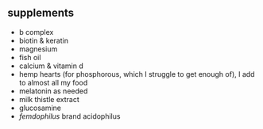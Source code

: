 supplements
---
* b complex
* biotin & keratin
* magnesium
* fish oil
* calcium & vitamin d
* hemp hearts (for phosphorous, which I struggle to get enough of), I add to almost all my food
* melatonin as needed
* milk thistle extract
* glucosamine
* *femdophilus* brand acidophilus
